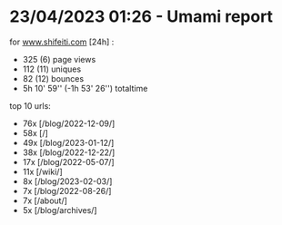 # 23/04/2023 01:26 - Umami report
for www.shifeiti.com [24h] :

 - 325 (6) page views
 - 112 (11) uniques
 - 82 (12) bounces
 - 5h 10' 59'' (-1h 53' 26'') totaltime


top 10 urls:
 - 76x [/blog/2022-12-09/]
 - 58x [/]
 - 49x [/blog/2023-01-12/]
 - 38x [/blog/2022-12-22/]
 - 17x [/blog/2022-05-07/]
 - 11x [/wiki/]
 - 8x [/blog/2023-02-03/]
 - 7x [/blog/2022-08-26/]
 - 7x [/about/]
 - 5x [/blog/archives/]


